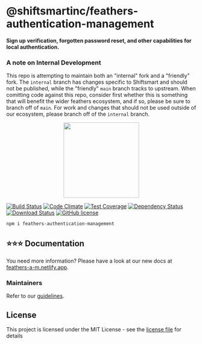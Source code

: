# @shiftsmartinc/feathers-authentication-management
**Sign up verification, forgotten password reset, and other capabilities for local authentication.**

### A note on Internal Development
This repo is attempting to maintain both an "internal" fork and a "friendly" fork. The `internal` branch has changes specific to Shiftsmart and should not be published, while the "friendly" `main` branch tracks to upstream. When comitting code against this repo, consider first whether this is something that will benefit the wider feathers ecosystem, and if so, please be sure to branch off of `main`. For work and changes that should not be used outside of our ecosystem, please branch off of the `internal` branch.

<p align="center">
  <a href="https://feathers-a-m.netlify.app/"><img src="https://feathers-a-m.netlify.app/logo.svg" width="200"></a>
</p>

[![Build Status](https://img.shields.io/github/workflow/status/feathersjs-ecosystem/feathers-authentication-management/Node.js%20CI)](https://github.com/feathersjs-ecosystem/feathers-authentication-management/actions/workflows/node.js.yml?query=branch%3Amaster)
[![Code Climate](https://codeclimate.com/github/feathersjs-ecosystem/feathers-authentication-management/badges/gpa.svg)](https://codeclimate.com/github/feathersjs-ecosystem/feathers-authentication-management)
[![Test Coverage](https://codeclimate.com/github/feathersjs-ecosystem/feathers-authentication-management/badges/coverage.svg)](https://codeclimate.com/github/feathersjs-ecosystem/feathers-authentication-management/coverage)
[![Dependency Status](https://img.shields.io/librariesio/release/npm/feathers-authentication-management)](https://libraries.io/npm/feathers-authentication-management)
[![Download Status](https://img.shields.io/npm/dm/feathers-authentication-management.svg?style=flat-square)](https://www.npmjs.com/package/feathers-authentication-management)
[![GitHub license](https://img.shields.io/github/license/feathersjs-ecosystem/feathers-authentication-management)](https://github.com/feathersjs-ecosystem/feathers-authentication-management/blob/master/LICENSE)

```bash
npm i feathers-authentication-management
```

## ⭐️⭐️⭐️ Documentation 

You need more information? Please have a look at our new docs at [feathers-a-m.netlify.app](https://feathers-a-m.netlify.app/).

### Maintainers

Refer to our [guidelines](./development.md).

## License

This project is licensed under the MIT License - see the [license file](./LICENSE) for details
